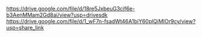 https://drive.google.com/file/d/18re5JxbeuG3cif6e-b3AenMMam2Gd8ai/view?usp=drivesdk
https://drive.google.com/file/d/1_wF7n-fsadWt46A1biY60plQjMIOr9cy/view?usp=share_link
